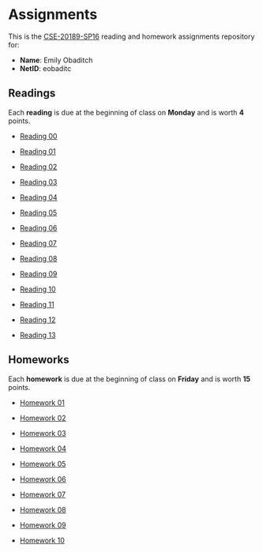 Assignments
===========

This is the [CSE-20189-SP16] reading and homework assignments repository for:

* **Name**:  Emily Obaditch
* **NetID**: eobaditc

Readings
--------

Each **reading** is due at the beginning of class on **Monday** and is worth
**4** points.

- [Reading 00](https://www3.nd.edu/~pbui/teaching/cse.20189.sp16/reading00.html)

- [Reading 01](https://www3.nd.edu/~pbui/teaching/cse.20189.sp16/reading01.html)

- [Reading 02](https://www3.nd.edu/~pbui/teaching/cse.20189.sp16/reading02.html)

- [Reading 03](https://www3.nd.edu/~pbui/teaching/cse.20189.sp16/reading03.html)

- [Reading 04](https://www3.nd.edu/~pbui/teaching/cse.20189.sp16/reading04.html)

- [Reading 05](https://www3.nd.edu/~pbui/teaching/cse.20189.sp16/reading05.html)

- [Reading 06](https://www3.nd.edu/~pbui/teaching/cse.20189.sp16/reading06.html)

- [Reading 07](https://www3.nd.edu/~pbui/teaching/cse.20189.sp16/reading07.html)

- [Reading 08](https://www3.nd.edu/~pbui/teaching/cse.20189.sp16/reading08.html)

- [Reading 09](https://www3.nd.edu/~pbui/teaching/cse.20189.sp16/reading09.html)

- [Reading 10](https://www3.nd.edu/~pbui/teaching/cse.20189.sp16/reading10.html)

- [Reading 11](https://www3.nd.edu/~pbui/teaching/cse.20189.sp16/reading11.html)

- [Reading 12](https://www3.nd.edu/~pbui/teaching/cse.20189.sp16/reading12.html)

- [Reading 13](https://www3.nd.edu/~pbui/teaching/cse.20189.sp16/reading13.html)

Homeworks
---------

Each **homework** is due at the beginning of class on **Friday** and is worth
**15** points.

- [Homework 01](https://www3.nd.edu/~pbui/teaching/cse.20189.sp16/homework01.html)

- [Homework 02](https://www3.nd.edu/~pbui/teaching/cse.20189.sp16/homework02.html)

- [Homework 03](https://www3.nd.edu/~pbui/teaching/cse.20189.sp16/homework03.html)

- [Homework 04](https://www3.nd.edu/~pbui/teaching/cse.20189.sp16/homework04.html)

- [Homework 05](https://www3.nd.edu/~pbui/teaching/cse.20189.sp16/homework05.html)

- [Homework 06](https://www3.nd.edu/~pbui/teaching/cse.20189.sp16/homework06.html)

- [Homework 07](https://www3.nd.edu/~pbui/teaching/cse.20189.sp16/homework07.html)

- [Homework 08](https://www3.nd.edu/~pbui/teaching/cse.20189.sp16/homework08.html)

- [Homework 09](https://www3.nd.edu/~pbui/teaching/cse.20189.sp16/homework09.html)

- [Homework 10](https://www3.nd.edu/~pbui/teaching/cse.20189.sp16/homework10.html)

[CSE-20189-SP16]:   https://www3.nd.edu/~pbui/teaching/cse.20189.sp16/
